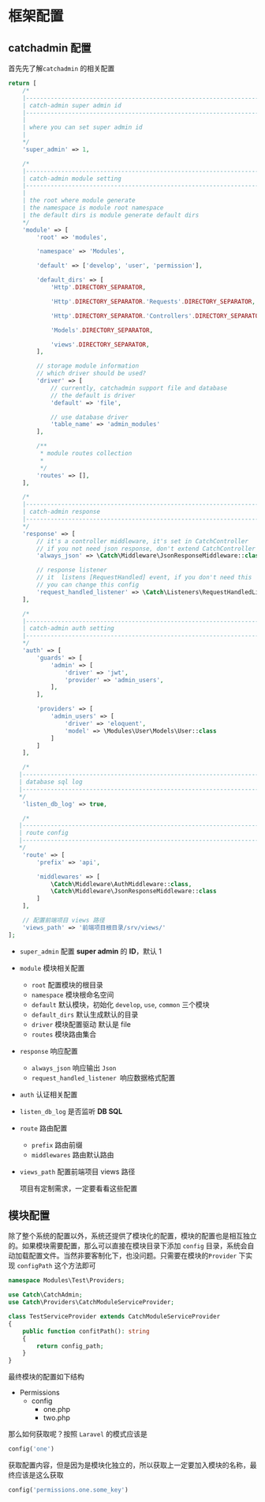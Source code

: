 # 框架配置

## catchadmin 配置

首先先了解`catchadmin` 的相关配置

```php title="config/catch.php"
return [
    /*
    |--------------------------------------------------------------------------
    | catch-admin super admin id
    |--------------------------------------------------------------------------
    |
    | where you can set super admin id
    |
    */
    'super_admin' => 1,

    /*
    |--------------------------------------------------------------------------
    | catch-admin module setting
    |--------------------------------------------------------------------------
    |
    | the root where module generate
    | the namespace is module root namespace
    | the default dirs is module generate default dirs
    */
    'module' => [
        'root' => 'modules',

        'namespace' => 'Modules',

        'default' => ['develop', 'user', 'permission'],

        'default_dirs' => [
            'Http'.DIRECTORY_SEPARATOR,

            'Http'.DIRECTORY_SEPARATOR.'Requests'.DIRECTORY_SEPARATOR,

            'Http'.DIRECTORY_SEPARATOR.'Controllers'.DIRECTORY_SEPARATOR,

            'Models'.DIRECTORY_SEPARATOR,

            'views'.DIRECTORY_SEPARATOR,
        ],

        // storage module information
        // which driver should be used?
        'driver' => [
            // currently, catchadmin support file and database
            // the default is driver
            'default' => 'file',

            // use database driver
            'table_name' => 'admin_modules'
        ],

        /**
         * module routes collection
         *
         */
        'routes' => [],
    ],

    /*
    |--------------------------------------------------------------------------
    | catch-admin response
    |--------------------------------------------------------------------------
    */
    'response' => [
        // it's a controller middleware, it's set in CatchController
        // if you not need json response, don't extend CatchController
        'always_json' => \Catch\Middleware\JsonResponseMiddleware::class,

        // response listener
        // it  listens [RequestHandled] event, if you don't need this
        // you can change this config
        'request_handled_listener' => \Catch\Listeners\RequestHandledListener::class
    ],

    /*
    |--------------------------------------------------------------------------
    | catch-admin auth setting
    |--------------------------------------------------------------------------
    */
    'auth' => [
        'guards' => [
            'admin' => [
                'driver' => 'jwt',
                'provider' => 'admin_users',
            ],
        ],

        'providers' => [
            'admin_users' => [
                'driver' => 'eloquent',
                'model' => \Modules\User\Models\User::class
            ]
        ]
    ],

    /*
   |--------------------------------------------------------------------------
   | database sql log
   |--------------------------------------------------------------------------
   */
    'listen_db_log' => true,

    /*
   |--------------------------------------------------------------------------
   | route config
   |--------------------------------------------------------------------------
   */
    'route' => [
        'prefix' => 'api',

        'middlewares' => [
            \Catch\Middleware\AuthMiddleware::class,
            \Catch\Middleware\JsonResponseMiddleware::class
        ]
    ],

    // 配置前端项目 views 路径
    'views_path' => '前端项目根目录/srv/views/'
];
```

- `super_admin` 配置 **super admin** 的 **ID**，默认 1

- `module` 模块相关配置

  - `root` 配置模块的根目录
  - `namespace` 模块根命名空间
  - `default` 默认模块，初始化 `develop`, `use`, `common` 三个模块
  - `default_dirs` 默认生成默认的目录
  - `driver` 模块配置驱动 默认是 file
  - `routes` 模块路由集合

- `response` 响应配置
  - `always_json` 响应输出 `Json`
  - `request_handled_listener `响应数据格式配置
- `auth` 认证相关配置

- `listen_db_log` 是否监听 **DB SQL**

- `route` 路由配置
  - `prefix` 路由前缀
  - `middlewares` 路由默认路由
- `views_path` 配置前端项目 views 路径

  项目有定制需求，一定要看看这些配置

## 模块配置

除了整个系统的配置以外，系统还提供了模块化的配置，模块的配置也是相互独立的。如果模块需要配置，那么可以直接在模块目录下添加 `config` 目录，系统会自动加载配置文件。当然非要客制化下，也没问题。只需要在模块的`Provider` 下实现 `configPath` 这个方法即可

```php title="modules/Test/Providers/TestServiceProvider"
namespace Modules\Test\Providers;

use Catch\CatchAdmin;
use Catch\Providers\CatchModuleServiceProvider;

class TestServiceProvider extends CatchModuleServiceProvider
{
    public function confitPath(): string
    {
        return config_path;
    }
}
```

最终模块的配置如下结构

- Permissions
  - config
    - one.php
    - two.php

那么如何获取呢？按照 `Laravel` 的模式应该是

```php
config('one')
```

获取配置内容，但是因为是模块化独立的，所以获取上一定要加入模块的名称，最终应该是这么获取

```php
config('permissions.one.some_key')
```
